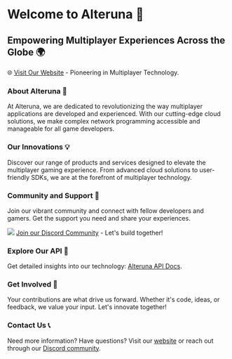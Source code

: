 # Welcome to Alteruna 🌟

## Empowering Multiplayer Experiences Across the Globe 🌍

🌐 [Visit Our Website](https://www.alteruna.com/) - Pioneering in Multiplayer Technology.

### About Alteruna 📘

At Alteruna, we are dedicated to revolutionizing the way multiplayer applications are developed and experienced. With our cutting-edge cloud solutions, we make complex network programming accessible and manageable for all game developers.

### Our Innovations 💡

Discover our range of products and services designed to elevate the multiplayer gaming experience. From advanced cloud solutions to user-friendly SDKs, we are at the forefront of multiplayer technology.

### Community and Support 🤝

Join our vibrant community and connect with fellow developers and gamers. Get the support you need and share your experiences.

![](https://github.com/Alteruna/.github/assets/95212778/180b2bc7-5d1b-4119-a70b-d996343c028a) [Join our Discord Community](https://discord.gg/fmyxRhRJ7h) - Let's build together!

### Explore Our API 🚀

Get detailed insights into our technology: [Alteruna API Docs](https://alteruna.github.io/au-multiplayer-api-docs).

### Get Involved 🌱

Your contributions are what drive us forward. Whether it's code, ideas, or feedback, we value your input. Let's innovate together!

### Contact Us 📞

Need more information? Have questions? Visit our [website](https://www.alteruna.com/) or reach out through our [Discord community](https://discord.gg/fmyxRhRJ7h).
